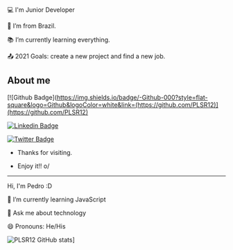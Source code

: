 :computer: I'm Junior Developer

:house_with_garden: I’m from Brazil.

:books: I’m currently learning everything.

:outbox_tray: 2021 Goals: create a new project and find a new job.

 

## About me

[![Github Badge](https://img.shields.io/badge/-Github-000?style=flat-square&logo=Github&logoColor=white&link=(https://github.com/PLSR12)](https://github.com/PLSR12)

[![Linkedin Badge](https://img.shields.io/badge/-LinkedIn-blue?style=flat-square&logo=Linkedin&logoColor=white&link=https://www.linkedin.com/in/pedro-lucas-dos-santos-382450187/)](https://www.linkedin.com/in/pedro-lucas-dos-santos-382450187/)

[![Twitter Badge](https://img.shields.io/badge/-Twitter-1ca0f1?style=flat-square&labelColor=1ca0f1&logo=twitter&logoColor=white&link=https://twitter.com/P3DR0_45?t=sXyEsPqjmDq8na22wPQSLw&s=08)](https://twitter.com/P3DR0_45?t=sXyEsPqjmDq8na22wPQSLw&s=08)


- Thanks for visiting.

- Enjoy it!! o/

----------------------------------------------------------------------------------


Hi, I'm Pedro :D

🌱 I’m currently learning JavaScript

💬 Ask me about technology

😄 Pronouns: He/His

![PLSR12 GitHub stats](https://github-readme-stats.vercel.app/api?username=PLSR12)]

